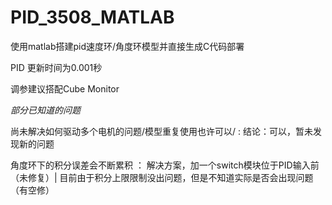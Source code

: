 # PID_3508_MATLAB
使用matlab搭建pid速度环/角度环模型并直接生成C代码部署


PID 更新时间为0.001秒

调参建议搭配Cube Monitor


*部分已知道的问题*

尚未解决如何驱动多个电机的问题/模型重复使用也许可以/ : 结论：可以，暂未发现新的问题

角度环下的积分误差会不断累积 ： 解决方案，加一个switch模块位于PID输入前 （未修复）| 目前由于积分上限限制没出问题，但是不知道实际是否会出现问题（有空修）





